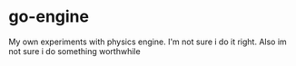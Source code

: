 # go-engine
My own experiments with physics engine. I'm not sure i do it right. Also im not sure i do something worthwhile
